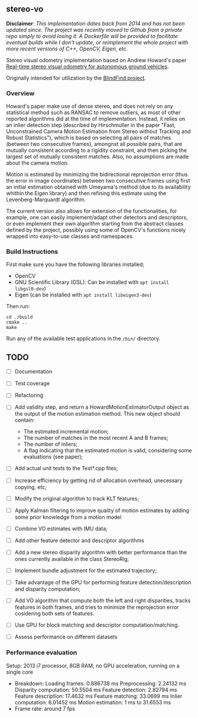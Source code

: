 ## stereo-vo

**Disclaimer**: *This implementation dates back from 2014 and has not been updated since. The project was recently moved to Github from a private repo simply to avoid losing it. A Dockerfile will be provided to facilitate eventual builds while I don't update, or reimplement the whole project with more recent versions of C++, OpenCV, Eigen, etc.*

Stereo visual odometry implementation based on Andrew Howard's paper [Real-time stereo visual odometry for autonomous ground vehicles](https://www-robotics.jpl.nasa.gov/publications/Andrew_Howard/howard_iros08_visodom.pdf). 

Originally intended for utilization by the [BlindFind project](http://brown.technologypublisher.com/technology/18485).

### Overview

Howard's paper make use of dense stereo, and does not rely on any statistical method such as RANSAC to remove outliers, as most of other reported algorithms did at the time of implementation. Instead, it relies on an inlier detection step (described by Hirschmuller in the paper "Fast, Unconstrained Camera Motion Estimation from Stereo without Tracking and Robust Statistics"), which is based on selecting all pairs of matches (between two consecutive frames), amongnst all possible pairs, that are mutually consistent according to a rigidity constraint, and then picking the largest set of mutually consistent matches. Also, no assumptions are made about the camera motion.

Motion is estimated by minimizing the bidirectional reprojection error (thus the error in image coordinates) between two consecutive frames using first an initial estimation obtained with Umeyama's method (due to its availability whithin the Eigen library) and then refining this estimate using the Levenberg-Marquardt algorithm.

The current version also allows for extension of the functionalities, for example, one can easily implement/adapt other detectors and descriptors, or even implement their own algorithm starting from the abstract classes defined by the project, possibly using some of OpenCV's functions nicely wrapped into easy-to-use classes and namespaces.

### Build Instructions

First make sure you have the following libraries installed;
* OpenCV
* GNU Scientific Library (GSL): Can be installed with `apt install libgsl0-dev`)
* Eigen (can be installed with `apt install libeigen3-dev`)

Then run:

```
cd ./build
cmake ..
make
```

Run any of the available test applications in the `/bin/` directory.


## TODO
- [ ] Documentation
- [ ] Test coverage
- [ ] Refactoring
- [ ] Add validity step, and return a HowardMotionEstimatorOutput object as the output of the motion estimation
  method. This new object should contain:
	- The estimated incremental motion;
    - The number of matches in the most recent A and B frames;
	- The number of inliers;
	- A flag indicating that the estimated motion is valid, considering some evaluations (see paper);

- [ ] Add actual unit tests to the Test*.cpp files;

- [ ] Increase efficiency by getting rid of allocation overhead, unecessary copying, etc;

- [ ] Modify the original algorithm to track KLT features;

- [ ] Apply Kalman filtering to improve quality of motion estimates by adding some prior knowledge from a motion model

- [ ] Combine VO estimates with IMU data;

- [ ] Add other feature detector and descriptor algorithms

- [ ] Add a new stereo disparity algorithm with better performance than the ones currently available in the class StereoRig;

- [ ] Implement bundle adjustment for the estimated trajectory;

- [ ] Take advantage of the GPU for performing feature detection/description and disparity computation;

- [ ] Add VO algorithm that compute both the left and right disparities, tracks features in both frames, and tries to minimize the reprojection error cosidering both sets of features.

- [ ] Use GPU for block matching and descriptor computation/matching.

- [ ] Assess performance on different datasets

### Performance evaluation 

Setup: 2013 i7 processor, 8GB RAM, no GPU acceleration, running on a single core

- Breakdown:
Loading frames: 0.886738 ms
Preprocessing: 2.24132 ms
Disparity computation: 50.5504 ms
Feature detection: 2.82794 ms
Feature description: 17.4632 ms
Feature matching: 33.0699 ms
Inlier computation: 6.01452 ms
Motion estimation: 1 ms to 31.6553 ms
- Frame rate: around 7 fps

